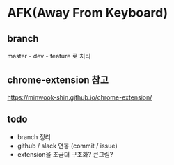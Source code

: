 # AFK(Away From Keyboard)

## branch

master - dev - feature 로 처리

## chrome-extension 참고

<https://minwook-shin.github.io/chrome-extension/>

## todo

- branch 정리
- github / slack 연동 (commit / issue)
- extension을 조금더 구조화? 큰그림?
